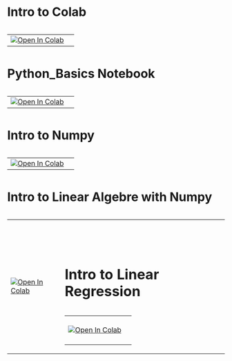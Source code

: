 
# Intro to Colab

<table align="left">
  <td>
    <a href="https://colab.research.google.com/github/lopezbec/intro_python_notebooks/blob/main/Day3_LR_images_mof_01.ipynb" target="_parent"><img src="https://colab.research.google.com/assets/colab-badge.svg" alt="Open In Colab"/></a>
  </td>
   <td>
  </table>

<br><br></br>

# Python_Basics Notebook

<table align="left">
  <td>
    <a href="https://colab.research.google.com/github/lopezbec/intro_python_notebooks/blob/main/Python_Basics.ipynb" target="_parent"><img src="https://colab.research.google.com/assets/colab-badge.svg" alt="Open In Colab"/></a>
  </td>
  <td>
  </table>
<br><br></br>

# Intro to Numpy
<table align="left">
  <td>
    <a href="https://colab.research.google.com/github/lopezbec/intro_python_notebooks/blob/main/Intro_to_NumP.ipynb" target="_parent"><img src="https://colab.research.google.com/assets/colab-badge.svg" alt="Open In Colab"/></a>
  </td>
   <td>
  </table>
  <br><br></br>
  
# Intro to Linear Algebre with Numpy
<table align="left">
  <td>
    <a href="https://colab.research.google.com/github/lopezbec/intro_python_notebooks/blob/master/Linear_Algebra_with_NumPy.ipynb" target="_parent"><img src="https://colab.research.google.com/assets/colab-badge.svg" alt="Open In Colab"/></a>
  </td>
  <td>
    <br><br></br>
    
   # Intro to Linear Regression
<table align="left">
  <td>
    <a href="https://colab.research.google.com/github/lopezbec/intro_python_notebooks/blob/master/Intro_LR.ipynb" target="_parent"><img src="https://colab.research.google.com/assets/colab-badge.svg" alt="Open In Colab"/></a>
  </td>
  <td>
    <br><br></br> 
